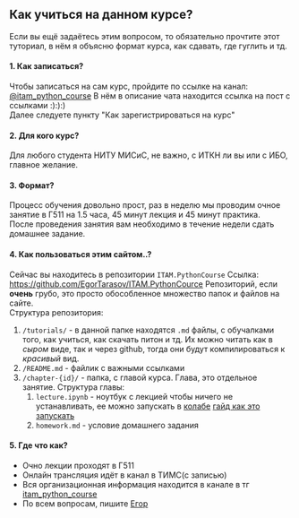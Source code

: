 ## Как учиться на данном курсе?

Если вы ещё задаётесь этим вопросом, то обязательно прочтите этот туториал, в нём я объясню формат курса, как сдавать, где гуглить и тд.

#### 1. **Как записаться?**

Чтобы записаться на сам курс, пройдите по ссылке на канал: [@itam_python_course](https://t.me/itam_python_course/2)
В нём в описание чата находится ссылка на пост с ссылками :):):)  
Далее следуете пункту "Как зарегистрироваться на курс"

#### 2. **Для кого курс?**

Для любого студента НИТУ МИСиС, не важно, с ИТКН ли вы или с ИБО, главное желание.

#### 3. **Формат?**

Процесс обучения довольно прост, раз в неделю мы
проводим очное занятие в Г511 на 1.5 часа, 45 минут лекция и 45 минут практика.  
После проведения занятия вам необходимо в течение недели сдать домашнее задание.

#### 4. **Как пользоваться этим сайтом..?**

Сейчас вы находитесь в репозитории `ITAM.PythonCourse`
Ссылка:  
https://github.com/EgorTarasov/ITAM.PythonCource
Репозиторий, если **очень** грубо, это просто обособленное множество папок и файлов на сайте.  
Структура репозитория:

1. `/tutorials/` - в данной папке находятся `.md`
   файлы, с обучалками того, как учиться, как скачать питон и тд. Их можно читать как в _сыром_ виде, так и через github, тогда они будут компилироваться к _красивый_ вид.
2. `/README.md` - файлик с важными ссылками
3. `/chapter-{id}/` - папка, с главой курса. Глава, это отдельное занятие.
   Структура главы:
   1. `lecture.ipynb` - ноутбук с лекцией чтобы ничего не устанавливать, ее можно запускать в [колабе](http://colab.research.google.com/) [гайд как это запускать](https://youtube.com/clip/UgkxZdsn7nZsm-MG_PbBJ6cYIq6qzJdusmBo)
   2. `homework.md` - условие домашнего задания

#### 5. **Где что как?**

- Очно лекции проходят в Г511
- Онлайн трансляция идёт в канал в ТИМС(с записью)
- Вся организационная информация находится в канале в тг [itam_python_course](https://t.me/itam_python_course)
- По всем вопросам, пишите [Егор](https://t.me/tarasov_egor) 

